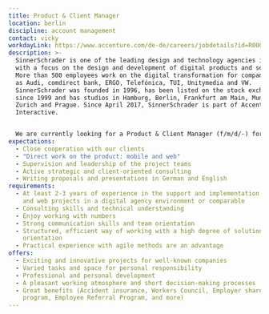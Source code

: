 ```yaml
---
title: Product & Client Manager
location: berlin
discipline: account management
contact: vicky
workdayLink: https://www.accenture.com/de-de/careers/jobdetails?id=R00058175_de&title=Product+%26+Client+Manager+(f%2fm%2fd%2f-)+%7c+SinnerSchrader
description: >-
  SinnerSchrader is one of the leading design and technology agencies in Europe
  with a focus on the design and development of digital products and services.
  More than 500 employees work on the digital transformation for companies such
  as Audi, comdirect bank, ERGO, Telefónica, TUI, Unitymedia and VW.
  SinnerSchrader was founded in 1996, has been listed on the stock exchange
  since 1999 and has studios in Hamburg, Berlin, Frankfurt am Main, Munich,
  Zurich and Prague. Since April 2017, SinnerSchrader is part of Accenture
  Interactive.


  We are currently looking for a Product & Client Manager (f/m/d/-) for our Berlin office.
expectations:
  - Close cooperation with our clients
  - "Direct work on the product: mobile and web"
  - Supervision and leadership of the project teams
  - Active strategic and client-oriented consulting
  - Writing proposals and presentations in German and English
requirements:
  - At least 2-3 years of experience in the support and implementation of mobile
    and web projects in a digital agency environment or comparable
  - Consulting skills and technical understanding
  - Enjoy working with numbers
  - Strong communication skills and team orientation
  - Structured, efficient way of working with a high degree of solution
    orientation
  - Practical experience with agile methods are an advantage
offers:
  - Exciting and innovative projects for well-known companies
  - Varied tasks and space for personal responsibility
  - Professional and personal development
  - A pleasant working atmosphere and short decision-making processes
  - Great benefits (Accident insurance, Workers Council, Employer share purchase
    program, Employee Referral Program, and more)
---
```

